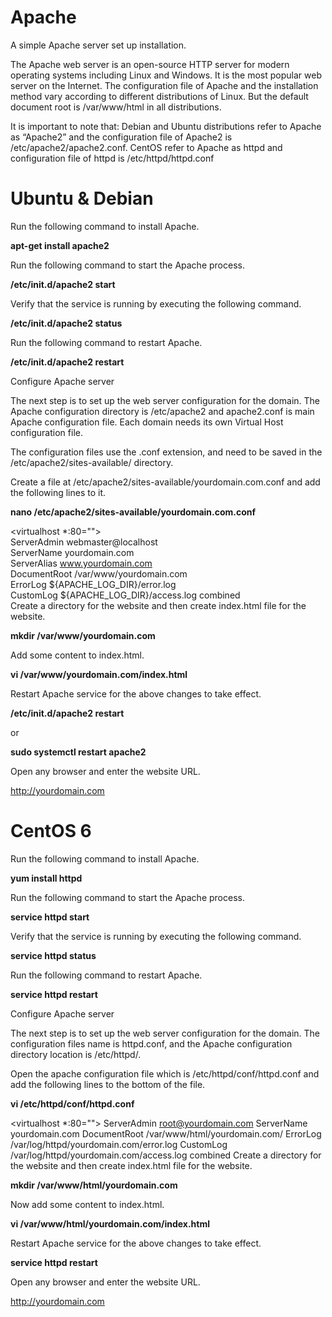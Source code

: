 # Apache
A simple Apache server set up installation.

The Apache web server is an open-source HTTP server for modern operating systems including Linux and Windows. It is the most popular web server on the Internet. The configuration file of Apache and the installation method vary according to different distributions of Linux. But the default document root is /var/www/html in all distributions.

It is important to note that:
 Debian and Ubuntu distributions refer to Apache as “Apache2” and the configuration file of Apache2 is /etc/apache2/apache2.conf.
CentOS refer to Apache as httpd and configuration file of httpd is /etc/httpd/httpd.conf

# Ubuntu & Debian

Run the following command to install Apache.

**apt-get install apache2**

Run the following command to start the Apache process.

**/etc/init.d/apache2 start**

Verify that the service is running by executing the following command.

**/etc/init.d/apache2 status**

Run the following command to restart Apache.

**/etc/init.d/apache2 restart**


Configure Apache server

The next step is to set up the web server configuration for the domain. The Apache configuration directory is /etc/apache2 and apache2.conf is main Apache configuration file. Each domain needs its own Virtual Host configuration file.

The configuration files use the .conf extension, and need to be saved in the /etc/apache2/sites-available/ directory.

Create a file at /etc/apache2/sites-available/yourdomain.com.conf and add the following lines to it.

**nano /etc/apache2/sites-available/yourdomain.com.conf**

<virtualhost *:80="">  
ServerAdmin webmaster@localhost  
ServerName yourdomain.com  
ServerAlias www.yourdomain.com  
DocumentRoot /var/www/yourdomain.com  
ErrorLog ${APACHE_LOG_DIR}/error.log  
CustomLog ${APACHE_LOG_DIR}/access.log combined  
</virtualhost>
Create a directory for the website and then create index.html file for the website.

**mkdir /var/www/yourdomain.com**

Add some content to index.html.

**vi /var/www/yourdomain.com/index.html**

Restart Apache service for the above changes to take effect.

**/etc/init.d/apache2 restart**

or

**sudo systemctl restart apache2**

Open any browser and enter the website URL.

http://yourdomain.com


# CentOS 6


Run the following command to install Apache.

**yum install httpd**

Run the following command to start the Apache process.

**service httpd start**

Verify that the service is running by executing the following command.

**service httpd status**

Run the following command to restart Apache.

**service httpd restart**


Configure Apache server

The next step is to set up the web server configuration for the domain. The configuration files name is httpd.conf, and the Apache configuration directory location is /etc/httpd/.

Open the apache configuration file which is /etc/httpd/conf/httpd.conf and add the following lines to the bottom of the file.

**vi /etc/httpd/conf/httpd.conf**

<virtualhost *:80="">
ServerAdmin root@yourdomain.com
ServerName yourdomain.com
DocumentRoot /var/www/html/yourdomain.com/
ErrorLog /var/log/httpd/yourdomain.com/error.log
CustomLog /var/log/httpd/yourdomain.com/access.log combined
</virtualhost>
Create a directory for the website and then create index.html file for the website.

**mkdir /var/www/html/yourdomain.com**

Now add some content to index.html.

**vi /var/www/html/yourdomain.com/index.html**

Restart Apache service for the above changes to take effect.

**service httpd restart**

Open any browser and enter the website URL.

http://yourdomain.com
